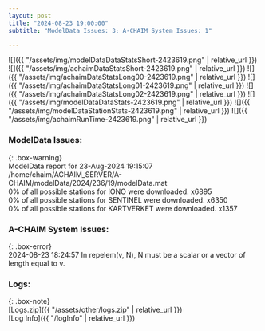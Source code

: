 ```yaml
---
layout: post
title: "2024-08-23 19:00:00"
subtitle: "ModelData Issues: 3; A-CHAIM System Issues: 1"

---
```


![]({{ "/assets/img/modelDataDataStatsShort-2423619.png" | relative_url }})
![]({{ "/assets/img/achaimDataStatsShort-2423619.png" | relative_url }})
![]({{ "/assets/img/achaimDataStatsLong00-2423619.png" | relative_url }})
![]({{ "/assets/img/achaimDataStatsLong01-2423619.png" | relative_url }})
![]({{ "/assets/img/achaimDataStatsLong02-2423619.png" | relative_url }})
![]({{ "/assets/img/modelDataDataStats-2423619.png" | relative_url }})
![]({{ "/assets/img/modelDataStationStats-2423619.png" | relative_url }})
![]({{ "/assets/img/achaimRunTime-2423619.png" | relative_url }})


### ModelData Issues:  
  
{: .box-warning}  
 ModelData report for 23-Aug-2024 19:15:07   
 /home/chaim/ACHAIM_SERVER/A-CHAIM/modelData/2024/236/19/modelData.mat   
 0% of all possible stations for IONO were downloaded. x6895   
 0% of all possible stations for SENTINEL were downloaded. x6350   
 0% of all possible stations for KARTVERKET were downloaded. x1357   
  
### A-CHAIM System Issues:  
  
{: .box-error}  
2024-08-23 18:24:57 In repelem(v, N), N must be a scalar or a vector of length equal to v.  

### Logs:  
  
{: .box-note}  
[Logs.zip]({{ "/assets/other/logs.zip" | relative_url }})  
[Log Info]({{ "/logInfo" | relative_url }})  

